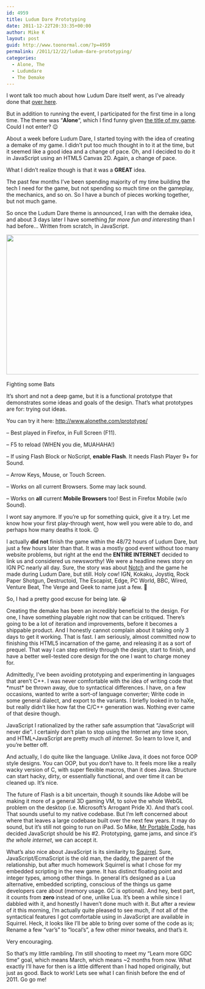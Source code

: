 ```yaml
---
id: 4959
title: Ludum Dare Prototyping
date: 2011-12-22T20:33:35+00:00
author: Mike K
layout: post
guid: http://www.toonormal.com/?p=4959
permalink: /2011/12/22/ludum-dare-prototyping/
categories:
  - Alone, The
  - Ludumdare
  - The Demake
---
```

I wont talk too much about how Ludum Dare itself went, as I&#8217;ve already done that [over here](http://www.ludumdare.com/compo/2011/12/19/ludum-dare-22-has-ended-891-entries-juding-begins/).

But in addition to running the event, I participated for the first time in a long time. The theme was &#8220;**Alone**&#8220;, which I find funny given [the title of my game](http://www.alonethe.com). Could I not enter? 😉

About a week before Ludum Dare, I started toying with the idea of creating a demake of my game. I didn&#8217;t put too much thought in to it at the time, but it seemed like a good idea and a change of pace. Oh, and I decided to do it in JavaScript using an HTML5 Canvas 2D. Again, a change of pace.

What I didn&#8217;t realize though is that it was a **GREAT** idea.

The past few months I&#8217;ve been spending majority of my time building the tech I need for the game, but not spending so much time on the gameplay, the mechanics, and so on. So I have a bunch of pieces working together, but not much game. 

So once the Ludum Dare theme is announced, I ran with the demake idea, and about 3 days later I have something _far more fun and interesting_ than I had before&#8230; Written from scratch, in JavaScript.

<div id="attachment_4960" style="max-width: 650px" class="wp-caption aligncenter">
  <a href="/wp-content/uploads/2011/12/Shot09.png"><img src="/wp-content/uploads/2011/12/Shot09-640x366.png" alt="" title="Shot09" width="640" height="366" class="size-large wp-image-4960" srcset="/wp-content/uploads/2011/12/Shot09-640x366.png 640w, /wp-content/uploads/2011/12/Shot09-450x257.png 450w, /wp-content/uploads/2011/12/Shot09.png 1047w" sizes="(max-width: 640px) 100vw, 640px" /></a>
  
  <p class="wp-caption-text">
    Fighting some Bats
  </p>
</div>

It&#8217;s short and not a deep game, but it is a functional prototype that demonstrates some ideas and goals of the design. That&#8217;s what prototypes are for: trying out ideas.

You can try it here: <http://www.alonethe.com/prototype/>

&#8211; Best played in Firefox, in Full Screen (F11).
  
&#8211; F5 to reload (WHEN you die, MUAHAHA!)
  
&#8211; If using Flash Block or NoScript, **enable Flash**. It needs Flash Player 9+ for Sound.
  
&#8211; Arrow Keys, Mouse, or Touch Screen.
  
&#8211; Works on all current Browsers. Some may lack sound.
  
&#8211; Works on **all** current **Mobile Browsers** too! Best in Firefox Mobile (w/o Sound).

I wont say anymore. If you&#8217;re up for something quick, give it a try. Let me know how your first play-through went, how well you were able to do, and perhaps how many deaths it took. 😉

I actually **did not** finish the game within the 48/72 hours of Ludum Dare, but just a few hours later than that. It was a mostly good event without too many website problems, but right at the end the **ENTIRE INTERNET** decided to link us and considered us newsworthy! We were a headline news story on IGN PC nearly all day. Sure, the story was about [Notch](http://notch.tumblr.com) and the game he made during Ludum Dare, but still. Holy cow! IGN, Kokaku, Joystiq, Rock Paper Shotgun, Destructoid, The Escapist, Edge, PC World, BBC, Wired, Venture Beat, The Verge and Geek to name just a few. 🙂

So, I had a pretty good excuse for being late. 😀

Creating the demake has been an incredibly beneficial to the design. For one, I have something playable right now that can be critiqued. There&#8217;s going to be a lot of iteration and improvements, before it becomes a shippable product. And I honestly cannot complain about it taking only 3 days to get it working. That is fast. I am seriously, almost committed now to finishing this HTML5 incarnation of the game, and releasing it as a sort of prequel. That way I can step entirely through the design, start to finish, and have a better well-tested core design for the one I want to charge money for.

Admittedly, I&#8217;ve been avoiding prototyping and experimenting in languages that aren&#8217;t C++. I was never comfortable with the idea of writing code that \*must\* be thrown away, due to syntactical differences. I have, on a few occasions, wanted to write a sort-of language converter; Write code in some general dialect, and export to the variants. I briefly looked in to haXe, but really didn&#8217;t like how fat the C/C++ generation was. Nothing ever came of that desire though.

JavaScript I rationalized by the rather safe assumption that &#8220;JavaScript will never die&#8221;. I certainly don&#8217;t plan to stop using the Internet any time soon, and HTML+JavaScript are pretty much _all internet_. So learn to love it, and you&#8217;re better off.

And actually, I do quite like the language. Unlike Java, it does not force OOP style designs. You can OOP, but you don&#8217;t have to. It feels more like a really wacky version of C, with super flexible macros, than it does Java. Structure can start hacky, dirty, or essentially functional, and over time it can be cleaned up. It&#8217;s nice.

The future of Flash is a bit uncertain, though it sounds like Adobe will be making it more of a general 3D gaming VM, to solve the whole WebGL problem on the desktop (i.e. Microsoft&#8217;s Arrogant Pride X). And that&#8217;s cool. That sounds useful to my native codebase. But I&#8217;m left concerned about where that leaves a large codebase built over the next few years. It may do sound, but it&#8217;s still not going to run on iPad. So Mike, [Mr Portable Code](http://www.smileshd.com), has decided JavaScript should be his #2. Prototyping, game jams, and since _it&#8217;s the whole internet_, we can accept it.

What&#8217;s also nice about JavaScript is its similarity to [Squirrel](http://www.squirrel-lang.org). Sure, JavaScript/EcmaScript is the old man, the daddy, the parent of the relationship, but after much homework Squirrel is what I chose for my embedded scripting in the new game. It has distinct floating point and integer types, among other things. In general it&#8217;s designed as a Lua alternative, embedded scripting, conscious of the things us game developers care about (memory usage. GC is optional). And hey, best part, it counts from **zero** instead of one, unlike Lua. It&#8217;s been a while since I dabbled with it, and honestly I haven&#8217;t done much with it. But after a review of it this morning, I&#8217;m actually quite pleased to see much, if not all of the syntactical features I got comfortable using in JavaScript are available in Squirrel. Heck, it looks like I&#8217;ll be able to bring over some of the code as is; Rename a few &#8220;var&#8217;s&#8221; to &#8220;local&#8217;s&#8221;, a few other minor tweaks, and that&#8217;s it. 

Very encouraging.

So that&#8217;s my little rambling. I&#8217;m still shooting to meet my &#8220;Learn more GDC time&#8221; goal, which means March, which means ~2 months from now. What exactly I&#8217;ll have for then is a little different than I had hoped originally, but just as good. Back to work! Lets see what I can finish before the end of 2011. Go go me!